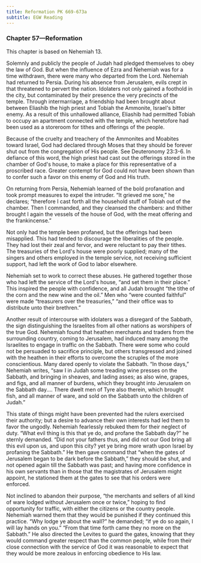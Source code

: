 ```yaml
---
title: Reformation PK 669-673a
subtitle: EGW Reading
---
```


### Chapter 57—Reformation

This chapter is based on Nehemiah 13.

Solemnly and publicly the people of Judah had pledged themselves to obey the law of God. But when the influence of Ezra and Nehemiah was for a time withdrawn, there were many who departed from the Lord. Nehemiah had returned to Persia. During his absence from Jerusalem, evils crept in that threatened to pervert the nation. Idolaters not only gained a foothold in the city, but contaminated by their presence the very precincts of the temple. Through intermarriage, a friendship had been brought about between Eliashib the high priest and Tobiah the Ammonite, Israel's bitter enemy. As a result of this unhallowed alliance, Eliashib had permitted Tobiah to occupy an apartment connected with the temple, which heretofore had been used as a storeroom for tithes and offerings of the people.

Because of the cruelty and treachery of the Ammonites and Moabites toward Israel, God had declared through Moses that they should be forever shut out from the congregation of His people. See Deuteronomy 23:3-6. In defiance of this word, the high priest had cast out the offerings stored in the chamber of God's house, to make a place for this representative of a proscribed race. Greater contempt for God could not have been shown than to confer such a favor on this enemy of God and His truth.

On returning from Persia, Nehemiah learned of the bold profanation and took prompt measures to expel the intruder. “It grieved me sore,” he declares; “therefore I cast forth all the household stuff of Tobiah out of the chamber. Then I commanded, and they cleansed the chambers: and thither brought I again the vessels of the house of God, with the meat offering and the frankincense.”

Not only had the temple been profaned, but the offerings had been misapplied. This had tended to discourage the liberalities of the people. They had lost their zeal and fervor, and were reluctant to pay their tithes. The treasuries of the Lord's house were poorly supplied; many of the singers and others employed in the temple service, not receiving sufficient support, had left the work of God to labor elsewhere.

Nehemiah set to work to correct these abuses. He gathered together those who had left the service of the Lord's house, “and set them in their place.” This inspired the people with confidence, and all Judah brought “the tithe of the corn and the new wine and the oil.” Men who “were counted faithful” were made “treasurers over the treasuries,” “and their office was to distribute unto their brethren.”

Another result of intercourse with idolaters was a disregard of the Sabbath, the sign distinguishing the Israelites from all other nations as worshipers of the true God. Nehemiah found that heathen merchants and traders from the surrounding country, coming to Jerusalem, had induced many among the Israelites to engage in traffic on the Sabbath. There were some who could not be persuaded to sacrifice principle, but others transgressed and joined with the heathen in their efforts to overcome the scruples of the more conscientious. Many dared openly to violate the Sabbath. “In those days,” Nehemiah writes, “saw I in Judah some treading wine presses on the Sabbath, and bringing in sheaves, and lading asses; as also wine, grapes, and figs, and all manner of burdens, which they brought into Jerusalem on the Sabbath day.... There dwelt men of Tyre also therein, which brought fish, and all manner of ware, and sold on the Sabbath unto the children of Judah.”

This state of things might have been prevented had the rulers exercised their authority; but a desire to advance their own interests had led them to favor the ungodly. Nehemiah fearlessly rebuked them for their neglect of duty. “What evil thing is this that ye do, and profane the Sabbath day?” he sternly demanded. “Did not your fathers thus, and did not our God bring all this evil upon us, and upon this city? yet ye bring more wrath upon Israel by profaning the Sabbath.” He then gave command that “when the gates of Jerusalem began to be dark before the Sabbath,” they should be shut, and not opened again till the Sabbath was past; and having more confidence in his own servants than in those that the magistrates of Jerusalem might appoint, he stationed them at the gates to see that his orders were enforced.

Not inclined to abandon their purpose, “the merchants and sellers of all kind of ware lodged without Jerusalem once or twice,” hoping to find opportunity for traffic, with either the citizens or the country people. Nehemiah warned them that they would be punished if they continued this practice. “Why lodge ye about the wall?” he demanded; “if ye do so again, I will lay hands on you.” “From that time forth came they no more on the Sabbath.” He also directed the Levites to guard the gates, knowing that they would command greater respect than the common people, while from their close connection with the service of God it was reasonable to expect that they would be more zealous in enforcing obedience to His law.